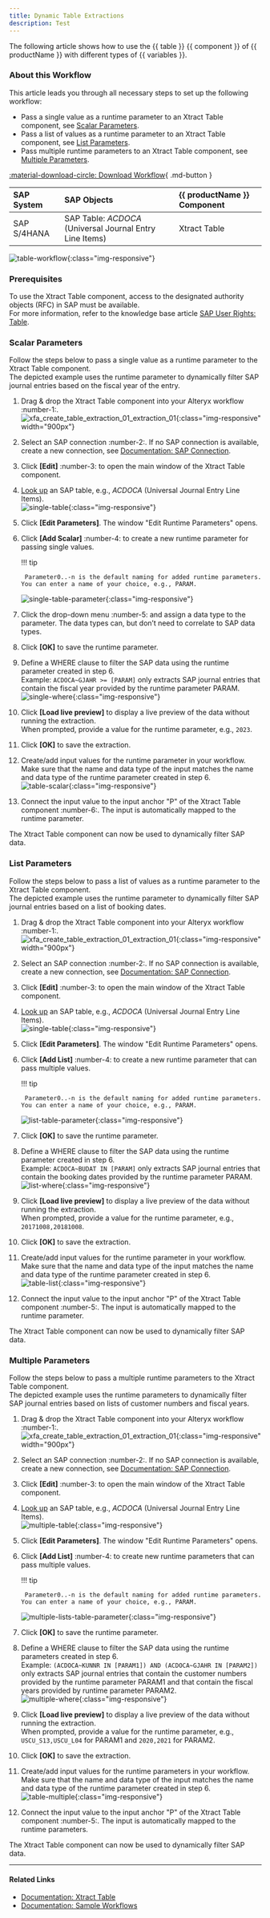```yaml
---
title: Dynamic Table Extractions 
description: Test
---
```


The following article shows how to use the {{ table }} {{ component }} of {{ productName }} with different types of {{ variables }}.<br>

### About this Workflow

This article leads you through all necessary steps to set up the following workflow:
- Pass a single value as a runtime parameter to an Xtract Table component, see [Scalar Parameters](#scalar-parameters).
- Pass a list of values as a runtime parameter to an Xtract Table component, see [List Parameters](#list-parameters).
- Pass multiple runtime parameters to an Xtract Table component, see [Multiple Parameters](#multiple-parameters).

[:material-download-circle: Download Workflow](../assets/files/xfa/Table-Dynamic-Parameters.yxmd){ .md-button }


| SAP System | SAP Objects | {{ productName }} Component |
| :------ |:--- | :--- |
| SAP S/4HANA | SAP Table: *ACDOCA* (Universal Journal Entry Line Items) | Xtract Table |

![table-workflow](../assets/images/xfa/articles/workflow.png){:class="img-responsive"}


### Prerequisites

To use the Xtract Table component, access to the designated authority objects (RFC) in SAP must be available.<br>
For more information, refer to the knowledge base article [SAP User Rights: Table](../documentation/setup-in-sap/sap-authority-objects.md/#table).

### Scalar Parameters

Follow the steps below to pass a single value as a runtime parameter to the Xtract Table component.<br>
The depicted example uses the runtime parameter to dynamically filter SAP journal entries based on the fiscal year of the entry.

1. Drag & drop the Xtract Table component into your Alteryx workflow :number-1:.<br>
![xfa_create_table_extraction_01_extraction_01](../assets/images/xfa/articles/xfa_create_table_extraction_01.png){:class="img-responsive" width="900px"}
2. Select an SAP connection :number-2:. If no SAP connection is available, create a new connection, see [Documentation: SAP Connection](../documentation/sap-connection/index.md).
3. Click **[Edit]** :number-3: to open the main window of the Xtract Table component.
4. [Look up](../documentation/table/index.md/#look-up-an-sap-table) an SAP table, e.g., *ACDOCA* (Universal Journal Entry Line Items).<br>
![single-table](../assets/images/xfa/articles/single-table.png){:class="img-responsive"}
5. Click **[Edit Parameters]**. The window "Edit Runtime Parameters" opens.
6. Click **[Add Scalar]** :number-4: to create a new runtime parameter for passing single values.<br>

	!!! tip
	
		Parameter0..-n is the default naming for added runtime parameters. You can enter a name of your choice, e.g., PARAM.
		
	![single-table-parameter](../assets/images/xfa/articles/single-table-parameter.png){:class="img-responsive"}
7. Click the drop-down menu :number-5: and assign a data type to the parameter. The data types can, but don’t need to correlate to SAP data types.
8. Click **[OK]** to save the runtime parameter. 
9. Define a WHERE clause to filter the SAP data using the runtime parameter created in step 6. <br>
Example: `ACDOCA~GJAHR >= [PARAM]` only extracts SAP journal entries that contain the fiscal year provided by the runtime parameter PARAM.<br>
![single-where](../assets/images/xfa/articles/single-where.png){:class="img-responsive"}
10. Click **[Load live preview]** to display a live preview of the data without running the extraction.<br>
When prompted, provide a value for the runtime parameter, e.g., `2023`.
11. Click **[OK]** to save the extraction.
12. Create/add input values for the runtime parameter in your workflow.
Make sure that the name and data type of the input matches the name and data type of the runtime parameter created in step 6. <br>
![table-scalar](../assets/images/xfa/articles/table-scalar.png){:class="img-responsive"}
13. Connect the input value to the input anchor "P" of the Xtract Table component :number-6:. The input is automatically mapped to the runtime parameter.

The Xtract Table component can now be used to dynamically filter SAP data.

### List Parameters

Follow the steps below to pass a list of values as a runtime parameter to the Xtract Table component.<br>
The depicted example uses the runtime parameter to dynamically filter SAP journal entries based on a list of booking dates.

1. Drag & drop the Xtract Table component into your Alteryx workflow :number-1:.<br>
![xfa_create_table_extraction_01_extraction_01](../assets/images/xfa/articles/xfa_create_table_extraction_01.png){:class="img-responsive" width="900px"}
2. Select an SAP connection :number-2:. If no SAP connection is available, create a new connection, see [Documentation: SAP Connection](../documentation/sap-connection/index.md).
3. Click **[Edit]** :number-3: to open the main window of the Xtract Table component.
4. [Look up](../documentation/table/index.md/#look-up-an-sap-table) an SAP table, e.g., *ACDOCA* (Universal Journal Entry Line Items).<br>
![single-table](../assets/images/xfa/articles/single-table.png){:class="img-responsive"}
5. Click **[Edit Parameters]**. The window "Edit Runtime Parameters" opens.
6. Click **[Add List]** :number-4: to create a new runtime parameter that can pass multiple values.<br>

	!!! tip
	
		Parameter0..-n is the default naming for added runtime parameters. You can enter a name of your choice, e.g., PARAM.
		
	![list-table-parameter](../assets/images/xfa/articles/list-table-parameter.png){:class="img-responsive"}
7. Click **[OK]** to save the runtime parameter. 
8. Define a WHERE clause to filter the SAP data using the runtime parameter created in step 6. <br>
Example: `ACDOCA~BUDAT IN [PARAM]` only extracts SAP journal entries that contain the booking dates provided by the runtime parameter PARAM.<br>
![list-where](../assets/images/xfa/articles/list-where.png){:class="img-responsive"}
9. Click **[Load live preview]** to display a live preview of the data without running the extraction.<br>
When prompted, provide a value for the runtime parameter, e.g., `20171008,20181008`.
10. Click **[OK]** to save the extraction.
11. Create/add input values for the runtime parameter in your workflow.
Make sure that the name and data type of the input matches the name and data type of the runtime parameter created in step 6. <br>
![table-list](../assets/images/xfa/articles/table-list.png){:class="img-responsive"}
12. Connect the input value to the input anchor "P" of the Xtract Table component :number-5:. The input is automatically mapped to the runtime parameter.

The Xtract Table component can now be used to dynamically filter SAP data.

### Multiple Parameters

Follow the steps below to pass a multiple runtime parameters to the Xtract Table component.<br>
The depicted example uses the runtime parameters to dynamically filter SAP journal entries based on lists of customer numbers and fiscal years.

1. Drag & drop the Xtract Table component into your Alteryx workflow :number-1:.<br>
![xfa_create_table_extraction_01_extraction_01](../assets/images/xfa/articles/xfa_create_table_extraction_01.png){:class="img-responsive" width="900px"}
2. Select an SAP connection :number-2:. If no SAP connection is available, create a new connection, see [Documentation: SAP Connection](../documentation/sap-connection/index.md).
3. Click **[Edit]** :number-3: to open the main window of the Xtract Table component.
4. [Look up](../documentation/table/index.md/#look-up-an-sap-table) an SAP table, e.g., *ACDOCA* (Universal Journal Entry Line Items).<br>
![multiple-table](../assets/images/xfa/articles/single-table.png){:class="img-responsive"}
5. Click **[Edit Parameters]**. The window "Edit Runtime Parameters" opens.
6. Click **[Add List]** :number-4: to create new runtime parameters that can pass multiple values.<br>

	!!! tip
	
		Parameter0..-n is the default naming for added runtime parameters. You can enter a name of your choice, e.g., PARAM.
		
	![multiple-lists-table-parameter](../assets/images/xfa/articles/multiple-lists-table-parameter.png){:class="img-responsive"}
7. Click **[OK]** to save the runtime parameter. 
8. Define a WHERE clause to filter the SAP data using the runtime parameters created in step 6. <br>
Example: `(ACDOCA~KUNNR IN [PARAM1]) AND (ACDOCA~GJAHR IN [PARAM2])` only extracts SAP journal entries that contain the customer numbers provided by the runtime parameter PARAM1 and that contain the fiscal years provided by runtime parameter PARAM2.<br>
![multiple-where](../assets/images/xfa/articles/multiple-where.png){:class="img-responsive"}
9. Click **[Load live preview]** to display a live preview of the data without running the extraction.<br>
When prompted, provide a value for the runtime parameter, e.g., `USCU_S13,USCU_L04` for PARAM1 and `2020,2021` for PARAM2.
10. Click **[OK]** to save the extraction.
11. Create/add input values for the runtime parameters in your workflow.
Make sure that the name and data type of the input matches the name and data type of the runtime parameter created in step 6. <br>
![table-multiple](../assets/images/xfa/articles/table-multiple.png){:class="img-responsive"}
12. Connect the input value to the input anchor "P" of the Xtract Table component :number-5:. The input is automatically mapped to the runtime parameters.

The Xtract Table component can now be used to dynamically filter SAP data.

*****
#### Related Links
- [Documentation: Xtract Table](../documentation/table/index.md)
- [Documentation: Sample Workflows](../sample-workflows.md)
